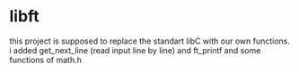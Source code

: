 # libft
this project is supposed to replace the standart libC with our own functions.
i added get_next_line (read input line by line) and ft_printf and some functions of math.h
